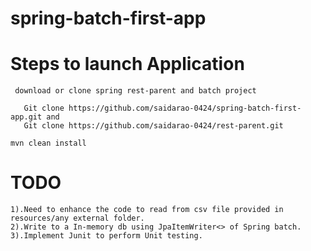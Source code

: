 # spring-batch-first-app


# Steps to launch Application
     download or clone spring rest-parent and batch project
     
       Git clone https://github.com/saidarao-0424/spring-batch-first-app.git and 
       Git clone https://github.com/saidarao-0424/rest-parent.git

    mvn clean install 
    
# TODO 
    1).Need to enhance the code to read from csv file provided in resources/any external folder.
    2).Write to a In-memory db using JpaItemWriter<> of Spring batch.
    3).Implement Junit to perform Unit testing.


